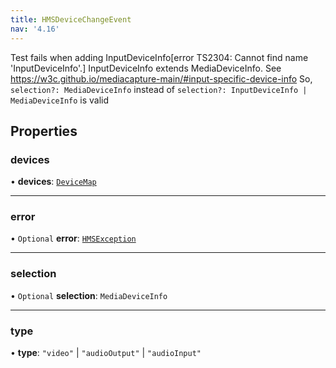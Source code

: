 ```yaml
---
title: HMSDeviceChangeEvent
nav: '4.16'
---
```


Test fails when adding InputDeviceInfo[error TS2304: Cannot find name 'InputDeviceInfo'.]
InputDeviceInfo extends MediaDeviceInfo. See https://w3c.github.io/mediacapture-main/#input-specific-device-info
So, `selection?: MediaDeviceInfo` instead of `selection?: InputDeviceInfo | MediaDeviceInfo` is valid

## Properties

### devices

• **devices**: [`DeviceMap`](/api-reference/javascript/v2/interfaces/DeviceMap)

---

### error

• `Optional` **error**: [`HMSException`](/api-reference/javascript/v2/interfaces/HMSException)

---

### selection

• `Optional` **selection**: `MediaDeviceInfo`

---

### type

• **type**: `"video"` \| `"audioOutput"` \| `"audioInput"`
